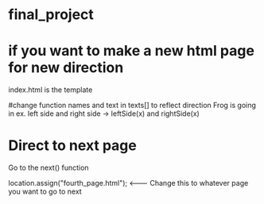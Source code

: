 # final_project

# if you want to make a new html page for new direction
  index.html is the template
  
#change function names and text in texts[] to reflect direction Frog is going in
ex. left side and right side -> leftSide(x) and rightSide(x)
  
     
# Direct to next page
  Go to the next() function
  
   location.assign("fourth_page.html"); <--- Change this to whatever page you want to go to next
 
